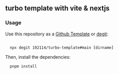 ## turbo template with vite & nextjs

### Usage
Use this repository as a [Github Template](https://github.com/192114/turbo-template/generate) or [degit](https://github.com/Rich-Harris/degit):

```shell

  npx degit 192114/turbo-template#main [dirname]

```

Then, install the dependencies:

```shell
  pnpm install

```